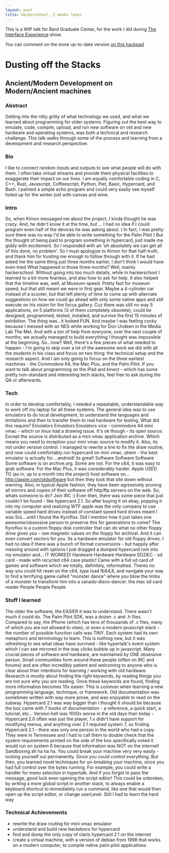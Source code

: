 ```yaml
---
layout: post
title: Hackerschool, 2 weeks later
---
```


This is a WIP talk for Bard Graduate Center, for the work I did during [The Interface Experience]() show.

You can comment on the more up-to-date version [on this hackpad](https://jedahan.hackpad.com/Dusting-off-the-Stacks-2Be0BLw9Vv6)


# Dusting off the Stacks
## Ancient/Modern Development on Modern/Ancient machines

### Abstract

Getting into the nitty gritty of what technology we used, and what we learned about programming for older systems. Figuring out the best way to emulate, code, compile, upload, and run new software on old and new hardware and operating systems, was both a technical and research challenge. This talk walks through some of the process and learning from a development and research perspective.

###   Bio

I like to connect random inputs and outputs to see what people will do with them. I often take virtual streams and provide them physical facilities to exaggerate their impact on our lives. I am equally  comfortable coding in C, C++, Rust, Javascript, Coffeescript, Python,  Piet, Basic, Hypercard, and Bash. I painted a simple echo program and  could very easily see myself holed up for the winter just with canvas  and wine.

###    Intro

So, when Kimon messaged me about the project, I kinda thought he was crazy.
And, he didn't know it at the time, but ... I had no idea if I could program even half of the devices he was asking about.
( In fact, I was pretty sure there was no way I'd be able to write something for the Palm Pilot )
But the thought of being paid to program something in hypercard, just made me giddy with excitement. So I responded with an 'oh absolutely we can get all of this done, no problem'. So I must  apologize to Kimon for that half-truth, and thank him for trusting me enough to follow through with it.
If he had asked me the same thing just three months earlier, I don't think I would have even tried
What happened in those three months? Well, mainly hackerschool. Without going into too much details, while in hackerschool I learned to a bit more fearless, and also how to ask for help.
It also helped that the timeline was, well, at Museum-speed. Pretty fast for museum speed, but that still meant we were in first gear. Maybe a 4-cylinder car instead of a scooter, but that left plenty of time to come up with alternate suggestions on how we could go ahead with only some native apps and still execute on his vision for the focus gallery. Cuz there was still no way 5 applications, on 5 platforms (3 of them completely obsolete), could be designed, programmed, tested, installed, and survive the first 15 minutes of exhibition.
The thing was...it looked FUN.
And maybe I was feeling cocky because I messed with an NES while working for Don Undeen in the Media Lab  The Met. 
And with a ton of help from everyone, over the next couple of months, we actually managed to build everything I thought was impossible at the beginning.
So...how?
Well, there's a few pieces of what needed to happen - I'm going to skip over a lot of the awesome work we did with all the students in his class and focus on two thing: the technical setup and the research aspect. And I am only going to focus on the three earliest machines - the Commodore 64, the Mac Plus, and the Palm Pilot. If you want to talk about programming on the iPad and kinect - which has some pretty non-standard and interesting tech stacks, feel free to ask during the QA or afterwards.

###    Tech

In order to develop comfortably, I needed a repeatable,  understandable way to work off my laptop for all these systems. The  general idea was to use emulators to do local development, to understand  the languages and limitations and then to transfer them to real  hardware for testing. What did this require?
Emulators Emulators Emulators
vice - commodore 64 
mini vmac - which on linux had a drawing issue. It's ok though - its open source. Except the source is distributed as a mini vmac application archive. Which means you need to inception your mini vmac source to modify it. Also, its not under version control. I managed to rewrite a line to fix the draw routine, and now could comfortably run hypercard on mini vmac. 
phem - the best emulator is actually for....android! its great!
Software Software Software
Some software is on archive.org. Some are not. For the c64, it was easy to grab software. For the Mac Plus, it was considerably harder. Apple USED TO (as in, up to a month into the project) host software on... http://apple.com/oldsoftware but then they took that site down without warning. Also, in typical Apple fashion, they have been agressively pruning all mirrors and copies of their software off http/ftp servers on the web. So, whats someone to do?
Join IRC :)
Even then, there was some piece that just couldn't be found - like hypercard 2.1. So after buying it on ebay, popping it into my computer and realizing WTF apple was the only company to use variable speed hard drives instead of constant speed hard drives meant I was SoL...until I found the Kyroflux.
Did I mention how it just takes one awesome/obsessive person to preserve this for generations to come? The Kyroflux is a custom floppy disk controller that can do what no other floppy drive gives you - raw magnetic values on the floppy for archival. And it can even convert sectors for you. Its a hardware emulator for old floppy drives. I had no idea if there was a bunch of format conversions - but happily after messing around with options I just dragged a dumped hypercard rom into my emulator and... IT WORKED!
Hardware Hardware Hardware
SD2IEC - sd card - made with recycled c64 case plastic!
Came with a full sd card of games and software which we totally, definitely, reformatted. Theres no way you could hit reset on the c64, type load fb64,8, and navigate your way to find a terrifying game called "monster dance" where you blow the limbs of a monster to transform him into a xanadu-disco-dancer.
the mac sd card reader
People People People

###    Stuff I learned

The older the software, the EASIER it was to understand. There wasn't much it could do. The Palm Pilot SDK, was a dozen .c and .h files. Compared to say, the iPhone (which has tens of thousands of .c files, many of which you are not allowed to view), or even a modern javascript stack - the number of possible function calls was TINY.
Each system had its own metaphors and terminology to learn. This is nothing new, but it was refreshing to see what ideas have survived - like hypertalk's event system which I can see mirrored in the way clicks bubble up in javascript.
Many crucial pieces of software and hardware, are maintained by ONE obsessive person. Small communities form around these people (often on IRC and forums) and are often incredibly patient and welcoming to anyone who is clear about thier intentions for learning / working with old hardware.
Research is mostly about finding the right keywords, by reading things you are not sure why you are reading. Once these keywords are found, finding more information becomes 10x easier. This is common when learning a new programming language, technique, or framework.
Old documentation was sometimes written with way more prose, and was enjoyable to read on the subway. Hypercard 2.1 was way bigger than I thought it should be because the box came with 7 books of documentation - a reference, a quick start, a tutorial, etc...
Version hell was 1000x worse in the old days than today - Hypercard 2.0 often was just the player, 1.x didn't have support for modifying menus, and anything over 2.1 required system 7, so finding Hypercard 2.1 - there was only one person in the world who had a copy. They were in Tennessee and I had to call them to double check that the system requirements printed on the side of the box specifically noted it would run on system 6 because that information was NOT on the internet! 
Sandboxing ah ha ha ha. You could break your machine very very easily - locking yourself out permanently. Since you could control everything. But then, you learned novel techniques for un-breaking your machine, since you had full control over the bytes running. For example, you could write a handler for menu selection in hypertalk. And if you forgot to pass the message, good luck even opening the script editor! This could be unbroken, by writing a more global script in another stack, to always enable a keyboard shortcut to immediately run a command, like one that would then open up the script editor, or change userLevel. Still I had to learn the hard way

###    Technical Achievements

  * rewrite the draw routing for mini vmac emulator
  * understand and build new backdoors for hypercard
  * find and dump the only copy of claris hypercard 2.1 on the internet
  * create a virtual machine, with a version of debian from 1998 that works on a modern computer, to compile native palm pilot applications

